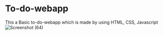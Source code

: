 # To-do-webapp
This a Basic to-do-webapp which is made by using HTML, CSS, Javascript
![Screenshot (64)](https://user-images.githubusercontent.com/112400800/188682740-898cbd47-1e46-4234-a5c3-3a7dce46811a.png)

